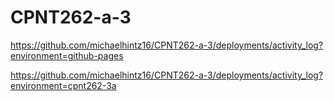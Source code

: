 # CPNT262-a-3

https://github.com/michaelhintz16/CPNT262-a-3/deployments/activity_log?environment=github-pages

https://github.com/michaelhintz16/CPNT262-a-3/deployments/activity_log?environment=cpnt262-3a




